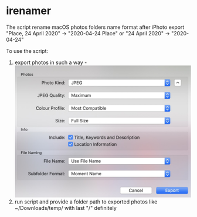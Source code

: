 # irenamer
The script rename macOS photos folders name format after iPhoto export 
"Place, 24 April 2020" -> "2020-04-24 Place" or 
"24 April 2020" -> "2020-04-24"

To use the script:
1) export photos in such a way - 
![](images/iphoto_export.jpg)
2) run script and provide a folder path to exported photos like ~/Downloads/temp/ with last "/" definitely
